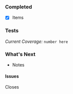 ### Completed
- [x] Items

### Tests
_Current Coverage:_ `number here`

### What's Next 
- Notes

#### Issues
Closes
